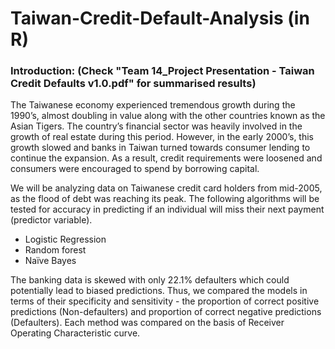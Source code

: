 # Taiwan-Credit-Default-Analysis (in R)

### Introduction:  (Check "Team 14_Project Presentation -  Taiwan Credit Defaults v1.0.pdf" for summarised results)

The Taiwanese economy experienced tremendous growth during the 1990’s, almost doubling in value along with the other countries known as the Asian Tigers. The country’s financial sector was heavily involved in the growth of real estate during this period. However, in the early 2000’s, this growth slowed and banks in Taiwan turned towards consumer lending to continue the expansion. As a result, credit requirements were loosened and consumers were encouraged to spend by borrowing capital. 
 
We will be analyzing data on Taiwanese credit card holders from mid-2005, as the flood of debt was reaching its peak. The following algorithms will be tested for accuracy in predicting if an individual will miss their next payment (predictor variable). 
* Logistic Regression
* Random forest  
* Naïve Bayes  
 
The banking data is skewed with only 22.1% defaulters which could potentially lead to biased predictions. Thus, we compared the models in terms of their specificity and sensitivity - the proportion of correct positive predictions (Non-defaulters) and proportion of correct negative predictions (Defaulters). Each method was compared on the basis of Receiver Operating Characteristic curve. 
 

